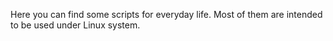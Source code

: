 Here you can find some scripts for everyday life.
Most of them are intended to be used under Linux system.
